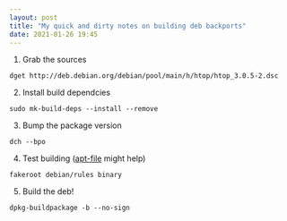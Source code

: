 ```yaml
---
layout: post
title: "My quick and dirty notes on building deb backports"
date: 2021-01-26 19:45
---
```


1. Grab the sources

`dget http://deb.debian.org/debian/pool/main/h/htop/htop_3.0.5-2.dsc`

2. Install build dependcies

`sudo mk-build-deps --install --remove`

3. Bump the package version

`dch --bpo`

4. Test building ([apt-file](https://wiki.debian.org/apt-file) might help)

`fakeroot debian/rules binary`

5. Build the deb!

`dpkg-buildpackage -b --no-sign`
